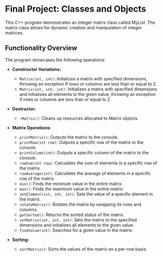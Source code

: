 # Final Project: Classes and Objects

This C++ program demonstrates an integer matrix class called MyList. The matrix class allows for dynamic creation and manipulation of integer matrices.

## Functionality Overview

The program showcases the following operations:

- **Constructor Variations:**
    - `Matrix(int, int)`: Initializes a matrix with specified dimensions, throwing an exception if rows or columns are less than or equal to 2.
    - `Matrix(int, int, int)`: Initializes a matrix with specified dimensions and initializes all elements to the given value, throwing an exception if rows or columns are less than or equal to 2.

- **Destructor:**
    - `~Matrix()`: Cleans up resources allocated to Matrix objects.

- **Matrix Operations:**
    - `printMatrix()`: Outputs the matrix to the console.
    - `printRow(int row)`: Outputs a specific row of the matrix to the console.
    - `printColumn(int)`: Outputs a specific column of the matrix to the console.
    - `rowSum(int row)`: Calculates the sum of elements in a specific row of the matrix.
    - `rowAverage(int)`: Calculates the average of elements in a specific row of the matrix.
    - `min()`: Finds the minimum value in the entire matrix.
    - `max()`: Finds the maximum value in the entire matrix.
    - `setElement(int, int, int)`: Sets the value of a specific element in the matrix.
    - `rotateMatrix()`: Rotates the matrix by swapping its rows and columns.
    - `getSorted()`: Returns the sorted status of the matrix.
    - `setMatrix(int, int, int)`: Sets the matrix to the specified dimensions and initializes all elements to the given value.
    - `findValue(int)`: Searches for a given value in the matrix.

- **Sorting:**
    - `sortMatrix()`: Sorts the values of the matrix on a per-row basis.
